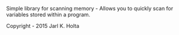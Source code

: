 Simple library for scanning memory - Allows you to quickly scan for variables stored within a program.

Copyright - 2015 Jarl K. Holta